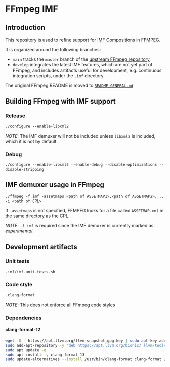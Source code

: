 # FFmpeg IMF

## Introduction

This repository is used to refine support for [IMF
Compositions](https://ieeexplore.ieee.org/document/9097478) in
[FFMPEG](https://ffmpeg.org).

It is organized around the following branches:

* `main` tracks the `master` branch of the [upstream FFmpeg
  repository](https://github.com/FFmpeg/FFmpeg.git)
* `develop` integrates the latest IMF features, which are not yet part of
  FFmpeg, and includes artifacts useful for development, e.g. continuous
  integration scripts, under the `.imf` directory

The original FFmpeg README is moved to [`README-GENERAL.md`](./README-GENERAL.md)

## Building FFmpeg with IMF support

### Release 

`./configure --enable-libxml2`

_NOTE_: The IMF demuxer will not be included unless `libxml2` is included, which
it is not by default.

### Debug

`./configure --enable-libxml2 --enable-debug --disable-optimizations --disable-stripping`

## IMF demuxer usage in FFmpeg

`./ffmpeg -f imf -assetmaps <path of ASSETMAP1>,<path of ASSETMAP2>,... -i <path of CPL>`

If `-assetmaps` is not specified, FFMPEG looks for a file called `ASSETMAP.xml`
in the same directory as the CPL.

_NOTE_: `-f imf` is required since the IMF demuxer is currently marked as _experimental_.

## Development artifacts

### Unit tests

`.imf/imf-unit-tests.sh`

### Code style

`.clang-format`

_NOTE_: This does not enforce all FFmpeg code styles

### Dependencies

#### clang-format-12

```sh
wget -O - https://apt.llvm.org/llvm-snapshot.gpg.key | sudo apt-key add -
sudo add-apt-repository -y "deb https://apt.llvm.org/bionic/ llvm-toolchain-bionic-13 main"
sudo apt update -q
sudo apt install -y clang-format-13
sudo update-alternatives --install /usr/bin/clang-format clang-format /usr/bin/clang-format-13 101
```
